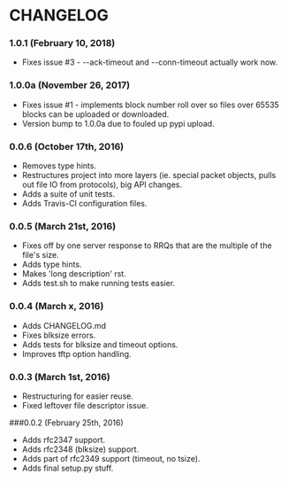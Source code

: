 # CHANGELOG

### 1.0.1 (February 10, 2018)

- Fixes issue #3 - --ack-timeout and --conn-timeout actually work now.

### 1.0.0a (November 26, 2017)

- Fixes issue #1 - implements block number roll over so files over 65535 blocks can be uploaded or downloaded.
- Version bump to 1.0.0a due to fouled up pypi upload.

### 0.0.6 (October 17th, 2016)

- Removes type hints.
- Restructures project into more layers (ie. special packet objects, pulls out file IO from protocols), big API changes.
- Adds a suite of unit tests.
- Adds Travis-CI configuration files.

### 0.0.5 (March 21st, 2016)

- Fixes off by one server response to RRQs that are the multiple of the file's size.
- Adds type hints.
- Makes 'long description' rst.
- Adds test.sh to make running tests easier.

### 0.0.4 (March x, 2016)

- Adds CHANGELOG.md
- Fixes blksize errors.
- Adds tests for blksize and timeout options.
- Improves tftp option handling.


### 0.0.3 (March 1st, 2016)

- Restructuring for easier reuse.
- Fixed leftover file descriptor issue.

###0.0.2 (February 25th, 2016)

- Adds rfc2347 support.
- Adds rfc2348 (blksize) support.
- Adds part of rfc2349 support (timeout, no tsize).
- Adds final setup.py stuff.
